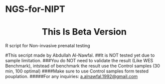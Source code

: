 # NGS-for-NIPT
<h1 align="center">This Is Beta Version
</h1>

R script for Non-invasive prenatal testing

#This secript made by Abdullah Al-Nawfal. 
##It is NOT tested yet due to sample limitation.
###You do NOT need to validate the result (Like WES Benchmark), intstead of benchmark the result use the Control samples (30 min, 100 optimal)
####Make sure to use Control samples form tested pouplation.
#####For any inquiries: a.alnawfal.1992@gmail.com
